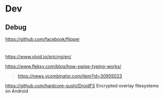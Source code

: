 
# Dev
## Debug
https://github.com/facebook/flipper

#
https://www.olvid.io/pricing/en/

https://www.fleksy.com/blog/how-swipe-typing-works/
> https://news.ycombinator.com/item?id=30955023

https://github.com/hardcore-sushi/DroidFS Encrypted overlay filesystems on Android
